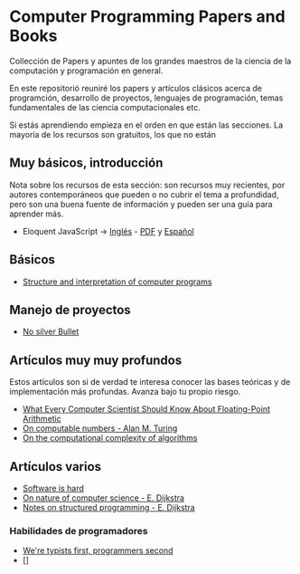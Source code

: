 # Computer Programming Papers and Books
Collección de Papers y apuntes de los grandes maestros de la ciencia de la computación y programación en general.

En este repositorió reuniré los papers y artículos clásicos acerca de programción, desarrollo de proyectos, lenguajes de 
programación, temas fundamentales de las ciencia computacionales etc.

Si estás aprendiendo empieza en el orden en que están las secciones. La mayoría de los recursos son gratuitos, los que no están

## Muy básicos, introducción

Nota sobre los recursos de esta sección: son recursos muy recientes, por autores contemporáneos que pueden o no cubrir el
tema a profundidad, pero son una buena fuente de información y pueden ser una guía para aprender más.

- Eloquent JavaScript -> [Inglés](http://eloquentjavascript.net/) - [PDF](https://eloquentjavascript.net/Eloquent_JavaScript.pdf) y [Español](http://hectorip.github.io/Eloquent-JavaScript-ES-online/)

## Básicos

-  [Structure and interpretation of computer programs](/pdfs/sicp.pdf)


## Manejo de proyectos

- [No silver Bullet](/pdfs/Brooks-NoSilverBullet.pdf)


## Artículos muy muy profundos

Estos artículos son si de verdad te interesa conocer las bases teóricas y de implementación más profundas.
Avanza bajo tu propio riesgo.

- [What Every Computer Scientist Should Know About Floating-Point Arithmetic](/pdfs/floating_point_atihmetic.pdf)
- [On computable numbers - Alan M. Turing](/pdfs/computable_numbers.pdf)
- [On the computational complexity of algorithms](/pdfs/on_computational_complexity.pdf)
## Artículos varios

- [Software is hard](https://www.eejournal.com/article/20161101-softwareishard/)
- [On nature of computer science - E. Dijkstra](http://www.cs.utexas.edu/users/EWD/transcriptions/EWD08xx/EWD896.html)
- [Notes on structured programming - E. Dijkstra](/pdfs/EWD249.pdf)
<!-- - []() -->

### Habilidades de programadores 

- [We're typists first, programmers second](https://blog.codinghorror.com/we-are-typists-first-programmers-second/)
- []

